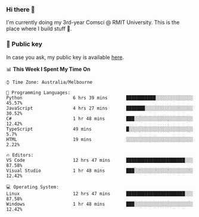 ### Hi there 👋

I'm currently doing my 3rd-year Comsci @ RMIT University. This is the place where I build stuff 👀. 

### 🔑 Public key

In case you ask, my public key is available [here](https://public.auspham.dev/).

<!--START_SECTION:waka-->
📊 **This Week I Spent My Time On** 

```text
⌚︎ Time Zone: Australia/Melbourne

💬 Programming Languages: 
Python                   6 hrs 39 mins       ███████████░░░░░░░░░░░░░░   45.57% 
JavaScript               4 hrs 27 mins       ███████░░░░░░░░░░░░░░░░░░   30.52% 
C#                       1 hr 48 mins        ███░░░░░░░░░░░░░░░░░░░░░░   12.42% 
TypeScript               49 mins             █░░░░░░░░░░░░░░░░░░░░░░░░   5.7% 
HTML                     19 mins             ░░░░░░░░░░░░░░░░░░░░░░░░░   2.22%

🔥 Editors: 
VS Code                  12 hrs 47 mins      ██████████████████████░░░   87.58% 
Visual Studio            1 hr 48 mins        ███░░░░░░░░░░░░░░░░░░░░░░   12.42%

💻 Operating System: 
Linux                    12 hrs 47 mins      ██████████████████████░░░   87.58% 
Windows                  1 hr 48 mins        ███░░░░░░░░░░░░░░░░░░░░░░   12.42%

```


<!--END_SECTION:waka-->

<!--
**rockmanvnx6/rockmanvnx6** is a ✨ _special_ ✨ repository because its `README.md` (this file) appears on your GitHub profile.

Here are some ideas to get you started:

- 🔭 I’m currently working on ...
- 🌱 I’m currently learning ...
- 👯 I’m looking to collaborate on ...
- 🤔 I’m looking for help with ...
- 💬 Ask me about ...
- 📫 How to reach me: ...
- 😄 Pronouns: ...
- ⚡ Fun fact: ...
-->
